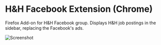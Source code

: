 H&H Facebook Extension (Chrome)
===============================

Firefox Add-on for H&amp;H Facebook group. Displays H&H job postings in the sidebar, replacing the Facebook's ads.

![Screenshot](https://raw.github.com/HackersAndHustlers/fb-chrome-extension/master/screenshot.jpg)
